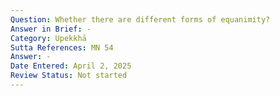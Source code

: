 ```yaml
---
Question: Whether there are different forms of equanimity?
Answer in Brief: -
Category: Upekkhā
Sutta References: MN 54
Answer: -
Date Entered: April 2, 2025
Review Status: Not started
---
```

